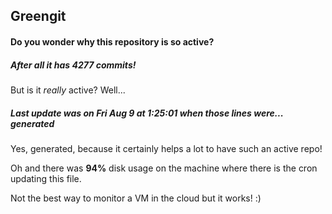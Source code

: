 ## Greengit

#### Do you wonder why this repository is so active?

##### After all it has 4277 commits!

But is it *really* active? Well...

##### Last update was on Fri Aug 9 at 1:25:01 when those lines were... generated

Yes, generated, because it certainly helps a lot to have such an active repo!

Oh and there was **94%** disk usage on the machine
where there is the cron updating this file.

Not the best way to monitor a VM in the cloud but it works! :)
